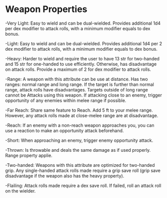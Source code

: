 # Weapon Properties

-Very Light: Easy to wield and can be dual-wielded. Provides additional 1d4 per dex modifier to attack rolls, with a minimum modifier equals to dex bonus.

-Light: Easy to wield and can be dual-wielded. Provides additional 1d4 per 2 dex modifier to attack rolls, with a minimum modifier equals to dex bonus.

-Heavy: Harder to wield and require the user to have 13 str for two-handed and 15 str for one-handed to use efficiently. Otherwise, has disadvantage on attack rolls. Provide a maximum of 2 for dex modifier to attack rolls.

-Range: A weapon with this attribute can be use at distance. Has two ranges: normal range and long range. If the target is further than normal range, attack rolls have disadvantages. Targets outside of long range cannot be Attacks using this weapon. If attacking close to an enemy, trigger opportunity of any enemies within melee range if possible.

-Far Reach: Share same feature to Reach. Add 5 ft to your melee range. However, any attack rolls made at close-melee range are at disadvantage.

-Reach: If an enemy with a non-reach weapon approaches you, you can use a reaction to make an opportunity attack beforehand.

-Short: When approaching an enemy, trigger enemy opportunity attack.

-Thrown: Is throwable and deals the same damage as if used properly. Range property applie.

-Two-handed: Weapons with this attribute are optimized for two-handed grip. Any single-handed attack rolls made require a grip save roll (grip save disadvantage if the weapon also has the heavy property).

-Flailing: Attack rolls made require a dex save roll. If failed, roll an attack roll on the wielder.
